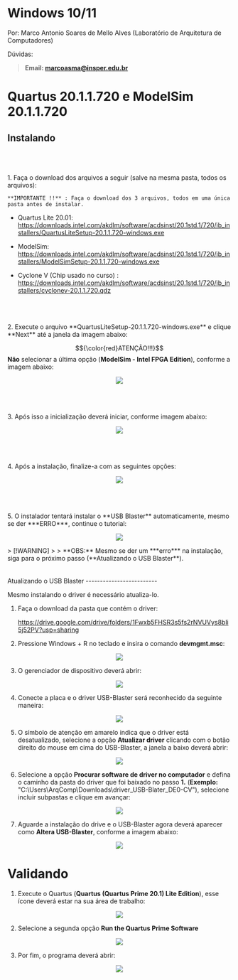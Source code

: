 Windows 10/11
==========

Por: Marco Antonio Soares de Mello Alves (Laboratório de Arquitetura de
Computadores)

Dúvidas:

> **Email: marcoasma@insper.edu.br**

Quartus 20.1.1.720 e ModelSim 20.1.1.720
============================

Instalando
----------
<br>
<br>
<br>
1.  Faça o download dos arquivos a seguir (salve na mesma pasta, todos
    os arquivos):
    
    **IMPORTANTE !!** : Faça o download dos 3 arquivos, todos em uma única pasta antes de instalar. 

-   Quartus Lite 20.01:
    https://downloads.intel.com/akdlm/software/acdsinst/20.1std.1/720/ib_installers/QuartusLiteSetup-20.1.1.720-windows.exe

-   ModelSim:
    https://downloads.intel.com/akdlm/software/acdsinst/20.1std.1/720/ib_installers/ModelSimSetup-20.1.1.720-windows.exe

-   Cyclone V (Chip usado no curso) :
    https://downloads.intel.com/akdlm/software/acdsinst/20.1std.1/720/ib_installers/cyclonev-20.1.1.720.qdz
<br>
<br>
<br>
2.  Execute o arquivo **QuartusLiteSetup-20.1.1.720-windows.exe** e
    clique **Next** até a janela da imagem abaixo:

$${\color{red}ATENÇÃO!!!}$$</span> **Não** selecionar a última opção (**ModelSim - Intel FPGA Edition**), conforme a imagem abaixo:

<p align="center">
  <img src="imgs/nao_selecionar.png">
</p>
<br>
<br>
<br>
3. Após isso a inicialização deverá iniciar, conforme imagem abaixo:

<p align="center">
  <img src="imgs/installQuartus.png">
</p>
<br>
<br>
<br>
4.  Após a instalação, finalize-a com as seguintes opções:

<p align="center">
  <img src="imgs/finish.png">
</p>
<br>
<br>
<br>
5.  O instalador tentará instalar o **USB Blaster** automaticamente, mesmo se der ***ERRO***, continue o tutorial:

<p align="center">
  <img src="imgs/UBSblaster.png">
</p>
> [!WARNING]
>
> **OBS:** Mesmo se der um ***erro*** na instalação, siga para o próximo passo (**Atualizando o USB Blaster**).
<br>
<br>
<br>
Atualizando o USB Blaster
-------------------------

Mesmo instalando o driver é necessário atualiza-lo.

1.  Faça o download da pasta que contém o driver:

    https://drive.google.com/drive/folders/1Fwxb5FHSR3s5fs2rNVUVys8bli5j52PV?usp=sharing


2.  Pressione Windows + R no teclado e insira o comando **devmgmt.msc**:

<p align="center">
  <img src="imgs/devmgmt.png">
</p>


3.  O gerenciador de dispositivo deverá abrir:

<p align="center">
  <img src="imgs/gerenciadorDISP.png">
</p>


4.  Conecte a placa e o driver USB-Blaster será reconhecido da seguinte
    maneira:

<p align="center">
  <img src="imgs/blasterNreconhecido.png">
</p>


5.  O símbolo de atenção em amarelo indica que o driver está
    desatualizado, selecione a opção **Atualizar driver** clicando com o
    botão direito do mouse em cima do USB-Blaster, a janela a baixo
    deverá abrir:

<p align="center">
  <img src="imgs/atualizarBlaster.png">
</p>


6.  Selecione a opção **Procurar software de driver no computador** e
    defina o caminho da pasta do driver que foi baixado no passo **1.** (**Exemplo:** "C:\Users\ArqComp\Downloads\driver_USB-Blater_DE0-CV"),
    selecione incluir subpastas e clique em avançar:

<p align="center">
  <img src="imgs/incluirSub.png">
</p>


7.  Aguarde a instalação do drive e o USB-Blaster agora deverá aparecer
    como **Altera USB-Blaster**, conforme a imagem abaixo:

<p align="center">
  <img src="imgs/AlteraUSB.png">
</p>


Validando
=========

1.  Execute o Quartus (**Quartus (Quartus Prime 20.1) Lite Edition**),
    esse ícone deverá estar na sua área de trabalho:

<p align="center">
  <img src="imgs/IconeQuartus.png">
</p>


2.  Selecione a segunda opção **Run the Quartus Prime Software**

<p align="center">
  <img src="imgs/Run.png">
</p>

3.  Por fim, o programa deverá abrir:

<p align="center">
  <img src="imgs/quartusAberto.png">
</p>
